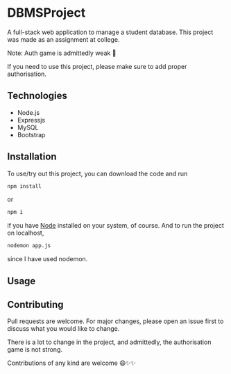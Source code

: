 # DBMSProject
A full-stack web application to manage a student database.
This project was made as an assignment at college.

Note: Auth game is admittedly weak 🤡 

If you need to use this project, please make sure to add proper authorisation.

## Technologies
* Node.js
* Expressjs
* MySQL
* Bootstrap

## Installation
To use/try out this project, you can download the code and run 
```bash
npm install
```
or
```bash
npm i
``` 
if you have [Node](https://nodejs.org/en/download/) installed on your system, of course.
And to run the project on localhost,
```bash
nodemon app.js
```
since I have used nodemon.

## Usage


## Contributing
Pull requests are welcome. For major changes, please open an issue first to discuss what you would like to change.

There is a lot to change in the project, and admittedly, the authorisation game is not strong. 

Contributions of any kind are welcome 😄✨✨
